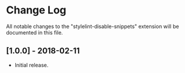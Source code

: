 # Change Log

All notable changes to the "stylelint-disable-snippets" extension will be documented in this file.

## [1.0.0] - 2018-02-11

* Initial release.
